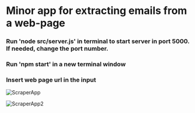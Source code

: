 # Minor app for extracting emails from a web-page

### Run 'node src/server.js' in terminal to start server in port 5000. If needed, change the port number.
### Run 'npm start' in a new terminal window
### Insert web page url in the input

![ScraperApp](https://github.com/andreicatrina/web-crawl/assets/90219924/9836a8ed-50d3-49ad-ae00-bb5ed5bef179)

![ScraperApp2](https://github.com/andreicatrina/web-crawl/assets/90219924/2559473a-d1c3-4e7b-9bcb-499b5d6eeb19)



